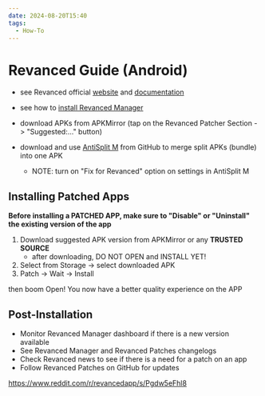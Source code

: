 ```yaml
---
date: 2024-08-20T15:40
tags:
  - How-To
---
```


<!-- 2024-08-20-1540 (August 20, 2024 03:40:32 PM) -->

# Revanced Guide (Android)

- see Revanced official [website]() and [documentation]()
- see how to [install Revanced Manager]()

- download APKs from APKMirror (tap on the Revanced Patcher Section -> "Suggested:..." button)
- download and use [AntiSplit M]() from GitHub to merge split APKs (bundle) into one APK
  - NOTE: turn on "Fix for Revanced" option on settings in AntiSplit M

## Installing Patched Apps

**Before installing a PATCHED APP, make sure to "Disable" or "Uninstall" the existing version of the app**

1. Download suggested APK version from APKMirror or any **TRUSTED SOURCE**
   - after downloading, DO NOT OPEN and INSTALL YET!
2. Select from Storage -> select downloaded APK
3. Patch -> Wait -> Install

then boom Open! You now have a better quality experience on the APP

## Post-Installation

- Monitor Revanced Manager dashboard if there is a new version available
- See Revanced Manager and Revanced Patches changelogs
- Check Revanced news to see if there is a need for a patch on an app
- Follow Revanced Patches on GitHub for updates

https://www.reddit.com/r/revancedapp/s/Pgdw5eFhl8 